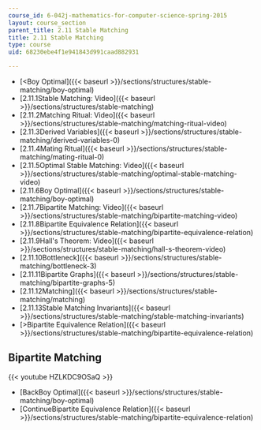 ```yaml
---
course_id: 6-042j-mathematics-for-computer-science-spring-2015
layout: course_section
parent_title: 2.11 Stable Matching
title: 2.11 Stable Matching
type: course
uid: 68230ebe4f1e941843d991caad882931

---
```


*   [<Boy Optimal]({{< baseurl >}}/sections/structures/stable-matching/boy-optimal)
*   [2.11.1Stable Matching: Video]({{< baseurl >}}/sections/structures/stable-matching)
*   [2.11.2Matching Ritual: Video]({{< baseurl >}}/sections/structures/stable-matching/matching-ritual-video)
*   [2.11.3Derived Variables]({{< baseurl >}}/sections/structures/stable-matching/derived-variables-0)
*   [2.11.4Mating Ritual]({{< baseurl >}}/sections/structures/stable-matching/mating-ritual-0)
*   [2.11.5Optimal Stable Matching: Video]({{< baseurl >}}/sections/structures/stable-matching/optimal-stable-matching-video)
*   [2.11.6Boy Optimal]({{< baseurl >}}/sections/structures/stable-matching/boy-optimal)
*   [2.11.7Bipartite Matching: Video]({{< baseurl >}}/sections/structures/stable-matching/bipartite-matching-video)
*   [2.11.8Bipartite Equivalence Relation]({{< baseurl >}}/sections/structures/stable-matching/bipartite-equivalence-relation)
*   [2.11.9Hall's Theorem: Video]({{< baseurl >}}/sections/structures/stable-matching/hall-s-theorem-video)
*   [2.11.10Bottleneck]({{< baseurl >}}/sections/structures/stable-matching/bottleneck-3)
*   [2.11.11Bipartite Graphs]({{< baseurl >}}/sections/structures/stable-matching/bipartite-graphs-5)
*   [2.11.12Matching]({{< baseurl >}}/sections/structures/stable-matching/matching)
*   [2.11.13Stable Matching Invariants]({{< baseurl >}}/sections/structures/stable-matching/stable-matching-invariants)
*   [\>Bipartite Equivalence Relation]({{< baseurl >}}/sections/structures/stable-matching/bipartite-equivalence-relation)

Bipartite Matching
------------------

{{< youtube HZLKDC9OSaQ >}}

*   [BackBoy Optimal]({{< baseurl >}}/sections/structures/stable-matching/boy-optimal)
*   [ContinueBipartite Equivalence Relation]({{< baseurl >}}/sections/structures/stable-matching/bipartite-equivalence-relation)